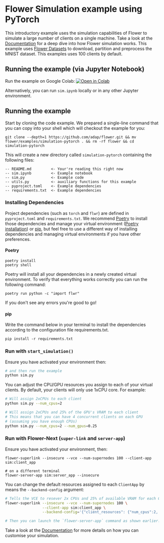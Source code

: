# Flower Simulation example using PyTorch

This introductory example uses the simulation capabilities of Flower to simulate a large number of clients on a single machine. Take a look at the [Documentation](https://flower.ai/docs/framework/how-to-run-simulations.html) for a deep dive into how Flower simulation works. This example uses [Flower Datasets](https://flower.ai/docs/datasets/) to download, partition and preprocess the MNIST dataset. This examples uses 100 clients by default.

## Running the example (via Jupyter Notebook)

Run the example on Google Colab: [![Open in Colab](https://colab.research.google.com/assets/colab-badge.svg)](https://colab.research.google.com/github/adap/flower/blob/main/examples/simulation-pytorch/sim.ipynb)

Alternatively, you can run `sim.ipynb` locally or in any other Jupyter environment.

## Running the example

Start by cloning the code example. We prepared a single-line command that you can copy into your shell which will checkout the example for you:

```shell
git clone --depth=1 https://github.com/adap/flower.git && mv flower/examples/simulation-pytorch . && rm -rf flower && cd simulation-pytorch
```

This will create a new directory called `simulation-pytorch` containing the following files:

```
-- README.md         <- Your're reading this right now
-- sim.ipynb         <- Example notebook
-- sim.py            <- Example code
-- utils.py          <- auxiliary functions for this example
-- pyproject.toml    <- Example dependencies
-- requirements.txt  <- Example dependencies
```

### Installing Dependencies

Project dependencies (such as `torch` and `flwr`) are defined in `pyproject.toml` and `requirements.txt`. We recommend [Poetry](https://python-poetry.org/docs/) to install those dependencies and manage your virtual environment ([Poetry installation](https://python-poetry.org/docs/#installation)) or [pip](https://pip.pypa.io/en/latest/development/), but feel free to use a different way of installing dependencies and managing virtual environments if you have other preferences.

#### Poetry

```shell
poetry install
poetry shell
```

Poetry will install all your dependencies in a newly created virtual environment. To verify that everything works correctly you can run the following command:

```shell
poetry run python -c "import flwr"
```

If you don't see any errors you're good to go!

#### pip

Write the command below in your terminal to install the dependencies according to the configuration file requirements.txt.

```shell
pip install -r requirements.txt
```

### Run with `start_simulation()`

Ensure you have activated your environment then:

```bash
# and then run the example
python sim.py
```

You can adjust the CPU/GPU resources you assign to each of your virtual clients. By default, your clients will only use 1xCPU core. For example:

```bash
# Will assign 2xCPUs to each client
python sim.py --num_cpus=2

# Will assign 2xCPUs and 25% of the GPU's VRAM to each client
# This means that you can have 4 concurrent clients on each GPU
# (assuming you have enough CPUs)
python sim.py --num_cpus=2 --num_gpus=0.25
```

### Run with Flower-Next (`super-link` and `server-app`)

Ensure you have activated your environment, then:

```
flower-superlink --insecure --vce --num-supernodes 100 --client-app sim:client_app

# on a different terminal
flower-server-app sim:server_app --insecure
```

You can change the default resources assigned to each `ClientApp` by means the `--backend-config` argument:

```bash
# Tells the VCE to resever 2x CPUs and 25% of available VRAM for each ClientApp
flower-superlink --insecure --vce --num-supernodes 100 \
                 --client-app sim:client_app \
                 --backend-config='{"client_resources": {"num_cpus":2, "num_gpus":0.25}}'

# Then you can launch the `flower-server-app` command as shown earlier.
```


Take a look at the [Documentation](https://flower.ai/docs/framework/how-to-run-simulations.html) for more details on how you can customise your simulation.
